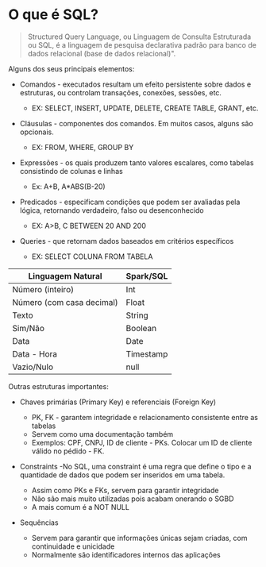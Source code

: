 # O que é SQL?

> Structured Query Language, ou Linguagem de Consulta Estruturada ou SQL, é a linguagem de pesquisa declarativa padrão para banco de dados relacional (base de dados relacional)". 

Alguns dos seus principais elementos: 

- Comandos - executados resultam um efeito persistente sobre dados e estruturas, ou controlam transações, conexões, sessões, etc.
    - EX: SELECT, INSERT, UPDATE, DELETE, CREATE TABLE, GRANT, etc.

- Cláusulas - componentes dos comandos. Em muitos casos, alguns são opcionais.
    - EX: FROM, WHERE, GROUP BY

- Expressões - os quais produzem tanto valores escalares, como tabelas consistindo de colunas e linhas
    - Ex: A+B, A*ABS(B-20)

- Predicados - especificam condições que podem ser avaliadas pela lógica, retornando verdadeiro, falso ou desenconhecido 
    - EX: A>B, C BETWEEN 20 AND 200

- Queries - que retornam dados baseados em critérios específicos
    - EX: SELECT COLUNA FROM TABELA

| Linguagem Natural   | Spark/SQL |
| -------- | ------- |
| Número (inteiro) | Int   |
| Número (com casa decimal) | Float   |
| Texto    | String   |
| Sim/Não   | Boolean   |
| Data    | Date |
| Data - Hora    | Timestamp |
| Vazio/Nulo   | null |

Outras estruturas importantes: 

- Chaves primárias (Primary Key) e referenciais (Foreign Key)
    - PK, FK - garantem integridade e relacionamento consistente entre as tabelas
    - Servem como uma documentação também
    - Exemplos: CPF, CNPJ, ID de cliente - PKs. Colocar um ID de cliente válido no pédido - FK. 

- Constraints
    -No SQL, uma constraint é uma regra que define o tipo e a quantidade de dados que podem ser inseridos em uma tabela. 
    - Assim como PKs e FKs, servem para garantir integridade
    - Não são mais muito utilizadas pois acabam onerando o SGBD
    - A mais comum é a NOT NULL

- Sequências
    - Servem para garantir que informações únicas sejam criadas, com continuidade e unicidade
    - Normalmente são identificadores internos das aplicações 

    